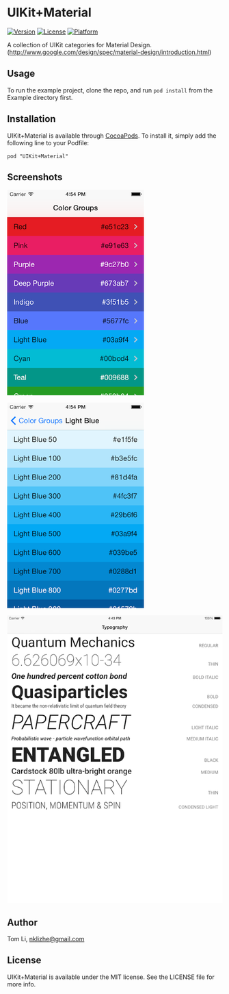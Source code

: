 # UIKit+Material

[![Version](https://img.shields.io/cocoapods/v/UIKit+Material.svg?style=flat)](http://cocoadocs.org/docsets/UIKit+Material)
[![License](https://img.shields.io/cocoapods/l/UIKit+Material.svg?style=flat)](http://cocoadocs.org/docsets/UIKit+Material)
[![Platform](https://img.shields.io/cocoapods/p/UIKit+Material.svg?style=flat)](http://cocoadocs.org/docsets/UIKit+Material)

A collection of UIKit categories for Material Design. (http://www.google.com/design/spec/material-design/introduction.html)

## Usage

To run the example project, clone the repo, and run `pod install` from the Example directory first.

## Installation

UIKit+Material is available through [CocoaPods](http://cocoapods.org). To install
it, simply add the following line to your Podfile:

    pod "UIKit+Material"

## Screenshots

![Primary Colors](https://raw.githubusercontent.com/nklizhe/UIKit-Material/master/Screenshots/primary-colors.png)

![Colors Shades](https://raw.githubusercontent.com/nklizhe/UIKit-Material/master/Screenshots/color-shades.png)

![Typography](https://raw.githubusercontent.com/nklizhe/UIKit-Material/master/Screenshots/typography.png)


## Author

Tom Li, nklizhe@gmail.com

## License

UIKit+Material is available under the MIT license. See the LICENSE file for more info.

